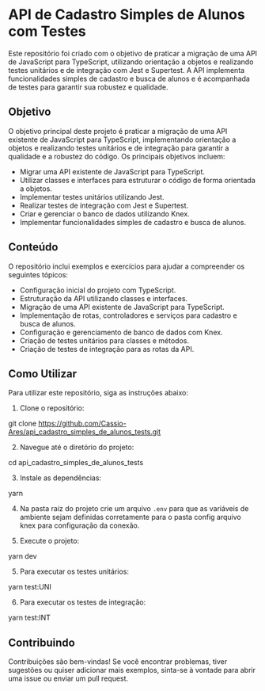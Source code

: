 # API de Cadastro Simples de Alunos com Testes

Este repositório foi criado com o objetivo de praticar a migração de uma API de JavaScript para TypeScript, utilizando orientação a objetos e realizando testes unitários e de integração com Jest e Supertest. A API implementa funcionalidades simples de cadastro e busca de alunos e é acompanhada de testes para garantir sua robustez e qualidade.

## Objetivo

O objetivo principal deste projeto é praticar a migração de uma API existente de JavaScript para TypeScript, implementando orientação a objetos e realizando testes unitários e de integração para garantir a qualidade e a robustez do código. Os principais objetivos incluem:

- Migrar uma API existente de JavaScript para TypeScript.
- Utilizar classes e interfaces para estruturar o código de forma orientada a objetos.
- Implementar testes unitários utilizando Jest.
- Realizar testes de integração com Jest e Supertest.
- Criar e gerenciar o banco de dados utilizando Knex.
- Implementar funcionalidades simples de cadastro e busca de alunos.

## Conteúdo

O repositório inclui exemplos e exercícios para ajudar a compreender os seguintes tópicos:

- Configuração inicial do projeto com TypeScript.
- Estruturação da API utilizando classes e interfaces.
- Migração de uma API existente de JavaScript para TypeScript.
- Implementação de rotas, controladores e serviços para cadastro e busca de alunos.
- Configuração e gerenciamento de banco de dados com Knex.
- Criação de testes unitários para classes e métodos.
- Criação de testes de integração para as rotas da API.

## Como Utilizar

Para utilizar este repositório, siga as instruções abaixo:

1. Clone o repositório:

git clone https://github.com/Cassio-Ares/api_cadastro_simples_de_alunos_tests.git


2. Navegue até o diretório do projeto:

cd api_cadastro_simples_de_alunos_tests


3. Instale as dependências:

yarn 


4. Na pasta raiz do projeto crie um arquivo `.env` para que as variáveis de ambiente sejam definidas corretamente para o pasta config arquivo knex para configuração da conexão. 


5. Execute o projeto:

yarn dev


5. Para executar os testes unitários:

yarn test:UNI


6. Para executar os testes de integração:

yarn test:INT

## Contribuindo

Contribuições são bem-vindas! Se você encontrar problemas, tiver sugestões ou quiser adicionar mais exemplos, sinta-se à vontade para abrir uma issue ou enviar um pull request.
